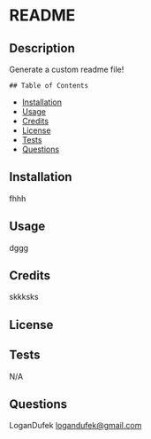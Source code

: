 # README

## Description
Generate a custom readme file!


    ## Table of Contents
  
  * [Installation](#installation)
  * [Usage](#usage)
  * [Credits](#credits)
  * [License](#license)
  * [Tests](#tests)
  * [Questions](#questions)
    

## Installation 
fhhh

## Usage
dggg

## Credits
skkksks

## License

## Tests 
N/A

## Questions
LoganDufek
logandufek@gmail.com
